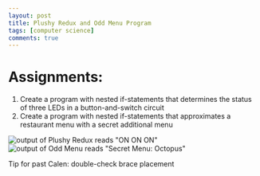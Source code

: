 ```yaml
---
layout: post
title: Plushy Redux and Odd Menu Program
tags: [computer science]
comments: true
---
```

# Assignments: 
1. Create a program with nested if-statements that determines the status of three LEDs in a button-and-switch circuit
2. Create a program with nested if-statements that approximates a restaurant menu with a secret additional menu

![output of Plushy Redux reads "ON ON ON"](https://cfiredancing.github.io/img/Screen%20Shot%202019-10-02%20at%206.01.58%20PM.png)
![output of Odd Menu reads "Secret Menu: Octopus"](https://cfiredancing.github.io/img/Screen%20Shot%202019-10-02%20at%206.27.04%20PM.png)

Tip for past Calen: double-check brace placement
